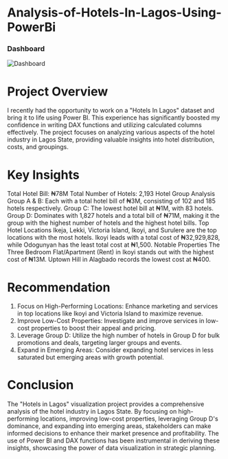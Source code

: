 # Analysis-of-Hotels-In-Lagos-Using-PowerBi
### Dashboard 
![Dashboard](https://drive.google.com/uc?export=view&id=1N9M3-pr3sNb0Qy-1zhu70Nj-1mVSlgsB)

# Project Overview
I recently had the opportunity to work on a "Hotels In Lagos" dataset and bring it to life using Power BI. This experience has significantly boosted my confidence in writing DAX functions and utilizing calculated columns effectively. The project focuses on analyzing various aspects of the hotel industry in Lagos State, providing valuable insights into hotel distribution, costs, and groupings.

# Key Insights
Total Hotel Bill: ₦78M
Total Number of Hotels: 2,193
Hotel Group Analysis
Group A & B: Each with a total hotel bill of ₦3M, consisting of 102 and 185 hotels respectively.
Group C: The lowest hotel bill at ₦1M, with 83 hotels.
Group D: Dominates with 1,827 hotels and a total bill of ₦71M, making it the group with the highest number of hotels and the highest hotel bills.
Top Hotel Locations
Ikeja, Lekki, Victoria Island, Ikoyi, and Surulere are the top locations with the most hotels.
Ikoyi leads with a total cost of ₦32,929,828, while Odogunyan has the least total cost at ₦1,500.
Notable Properties
The Three Bedroom Flat/Apartment (Rent) in Ikoyi stands out with the highest cost of ₦13M.
Uptown Hill in Alagbado records the lowest cost at ₦400.
# Recommendation
1. Focus on High-Performing Locations: Enhance marketing and services in top locations like Ikoyi and Victoria Island to maximize revenue.
2. Improve Low-Cost Properties: Investigate and improve services in low-cost properties to boost their appeal and pricing.
3. Leverage Group D: Utilize the high number of hotels in Group D for bulk promotions and deals, targeting larger groups and events.
4. Expand in Emerging Areas: Consider expanding hotel services in less saturated but emerging areas with growth potential.

# Conclusion
The "Hotels in Lagos" visualization project provides a comprehensive analysis of the hotel industry in Lagos State. By focusing on high-performing locations, improving low-cost properties, leveraging Group D's dominance, and expanding into emerging areas, stakeholders can make informed decisions to enhance their market presence and profitability. The use of Power BI and DAX functions has been instrumental in deriving these insights, showcasing the power of data visualization in strategic planning.
